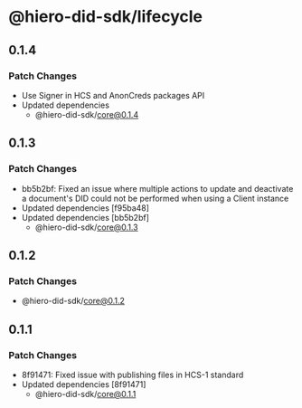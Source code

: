 # @hiero-did-sdk/lifecycle

## 0.1.4

### Patch Changes

- Use Signer in HCS and AnonCreds packages API
- Updated dependencies
  - @hiero-did-sdk/core@0.1.4

## 0.1.3

### Patch Changes

- bb5b2bf: Fixed an issue where multiple actions to update and deactivate a document's DID could not be performed when using a Client instance
- Updated dependencies [f95ba48]
- Updated dependencies [bb5b2bf]
  - @hiero-did-sdk/core@0.1.3

## 0.1.2

### Patch Changes

- @hiero-did-sdk/core@0.1.2

## 0.1.1

### Patch Changes

- 8f91471: Fixed issue with publishing files in HCS-1 standard
- Updated dependencies [8f91471]
  - @hiero-did-sdk/core@0.1.1
